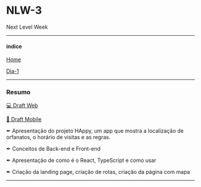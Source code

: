 # NLW-3
 Next Level Week 
 <hr/>
 
 
#### índice 

[Home](https://github.com/Ruh-Marcondes/NLW-3)

[Dia-1](https://github.com/Ruh-Marcondes/NLW-3/tree/Dia1)

<hr>

### Resumo

[💻 Draft Web](https://www.figma.com/file/036xfa0SqGMevEa4QMY14S/Happy-Web-(Copy))

[📱 Draft Mobile](https://www.figma.com/file/f0X3rno6h65NjnVJ7HdP9F/Happy-Mobile-(Copy))

<p>✒ Apresentação do projeto HAppy, um app que mostra a localização de orfanatos, o horário de visitas e as regras.</p>

<p>✒ Conceitos de Back-end e Front-end</p>

<p>✒ Apresentação de como é o React, TypeScript e como usar</p>

<p>✒ Criação da landing page, criação de rotas, criação da página com mapa</p>

<hr>
